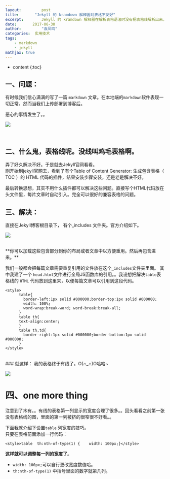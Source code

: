 ```yaml
---
layout:     	post
title:       "Jekyll 的 kramdown 解释器对表格不友好"
excerpt: 		Jekyll 的 kramdown 解释器在解析表格语法时没有把表格线解析出来。此文针对这个问题的解答。而且介绍下表格设置列宽度的技巧。
date:     	2017-06-30
author:     	"袁凤鸣"
categories:  实用技术
tags:  
    - markdown 
    - jekyll
mathjax: true
---
```


* content
{:toc} 

## 一、问题：

有时候我们信心满满的写了一篇 `markdown` 文章。在本地端的`markdown`软件表现一切正常。然而当我们上传部署到博客后。

恶心的事情发生了。。

![](https://ws1.sinaimg.cn/large/cb81ffe8gy1fh33vdddx3j20ij0ktajc.jpg)

 <br>
 
## 二、什么鬼，表格线呢。没线叫鸡毛表格啊。


弄了好久解决不好。于是就去Jekyll官网看看。<br>
刚开始到jekyll官网去，看到了有个Table of Content Generator: 生成包含表格（ TOC ）的 HTML 代码的插件，结果安装步骤安装，还是老是解决不好。


最后转换思想，其实不用什么插件都可以解决这些问题。直接写个HTML代码放在头文件里，每片文章时自动引入。完全可以很好的兼容表格的问题。

##  三、解决：

直接在Jekyll博客根目录下，  有个_includes 文件夹。官方介绍如下。

![](https://ws1.sinaimg.cn/large/cb81ffe8gy1fh31nfw9vqj20rl0idjx3.jpg)

<br>
**你可以加载这些包含部分到你的布局或者文章中以方便重用。然后再包含进来。** 


我们一般都会把每篇文章需要重复引用的文件放在这个`_includes`文件夹里面。
其中我建了一个 `head.html`文件进行全局JS函数库的引用。。我设想把解决`table`表格线的 `HTML` 代码放到这里来，以便每篇文章可以引用到这段代码。

	<style>
		  table{
		    border-left:1px solid #000000;border-top:1px solid #000000;
		    width: 100%;
		    word-wrap:break-word; word-break:break-all;
		  }
		  table th{
		  text-align:center;
		  }
		  table th,td{
		    border-right:1px solid #000000;border-bottom:1px solid #000000;
		  }
	</style>

<br>
### 就这样：
我的表格终于有线了。O(∩_∩)O哈哈~

![](https://ws1.sinaimg.cn/large/cb81ffe8gy1fh33vt8qu5j20i10l1k10.jpg)


# 四、one more thing
注意到了木有。。有线的表格第一列显示的宽度合理了很多。。回头看看之前第一张没有表格线的图，里面的第一列被挤的很窄很不好看。。

下面我就介绍下设置`table` 列宽度的技巧。<br>
只要在表格前面添加一行代码：<br>
	
	<style>table  th:nth-of-type(1) {    width: 100px;}</style>
	
**这样就可以调整每一列的宽度了**。<br>

- `width: 100px;`可以自行更改宽度数值哈。
- `th:nth-of-type(1)` 中括号里面的数字就第几列。

